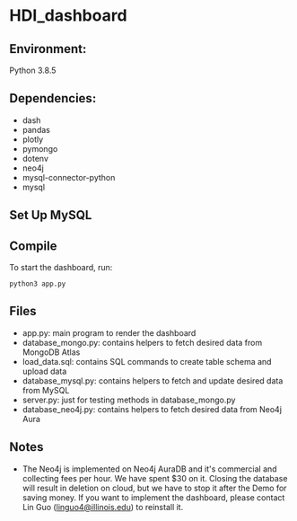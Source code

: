 # HDI_dashboard
## Environment:
Python 3.8.5
## Dependencies:
- dash
- pandas
- plotly
- pymongo
- dotenv
- neo4j
- mysql-connector-python
- mysql

## Set Up MySQL 


## Compile
To start the dashboard, run:
```
python3 app.py
```
## Files
- app.py: main program to render the dashboard
- database_mongo.py: contains helpers to fetch desired data from MongoDB Atlas
- load_data.sql: contains SQL commands to create table schema and upload data
- database_mysql.py: contains helpers to fetch and update desired data from MySQL 
- server.py: just for testing methods in database_mongo.py
- database_neo4j.py: contains helpers to fetch desired data from Neo4j Aura

## Notes
- The Neo4j is implemented on Neo4j AuraDB and it's commercial and collecting fees per hour. We have spent $30 on it. Closing the database will result in deletion on cloud, but we have to stop it after the Demo for saving money. If you want to implement the dashboard, please contact Lin Guo (linguo4@illinois.edu) to reinstall it.
